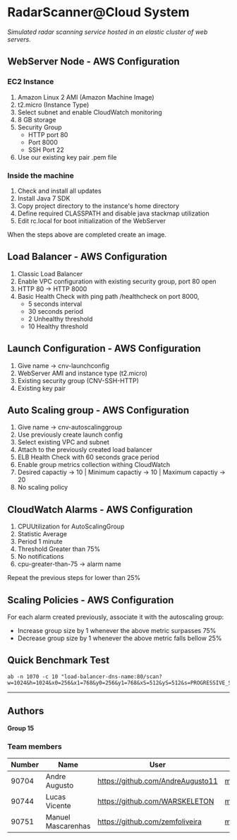 # RadarScanner@Cloud System
_Simulated radar scanning service hosted in an elastic cluster of web servers._

## WebServer Node - AWS Configuration

### EC2 Instance

1. Amazon Linux 2 AMI (Amazon Machine Image)
2. t2.micro (Instance Type)
3. Select subnet and enable CloudWatch monitoring
4. 8 GB storage
5. Security Group
    * HTTP port 80
    * Port 8000
    * SSH Port 22
6. Use our existing key pair .pem file

### Inside the machine

1. Check and install all updates
2. Install Java 7 SDK
3. Copy project directory to the instance's home directory
4. Define required CLASSPATH and disable java stackmap utilization
5. Edit rc.local for boot initialization of the WebServer

When the steps above are completed create an image.

## Load Balancer - AWS Configuration

1. Classic Load Balancer
2. Enable VPC configuration with existing security group, port 80 open
3. HTTP 80 -> HTTP 8000
4. Basic Health Check with ping path /healthcheck on port 8000,
    * 5 seconds interval
    * 30 seconds period
    * 2 Unhealthy threshold
    * 10 Healthy threshold

## Launch Configuration - AWS Configuration

1. Give name -> cnv-launchconfig
2. WebServer AMI and instance type (t2.micro)
3. Existing security group (CNV-SSH-HTTP)
4. Existing key pair

## Auto Scaling group - AWS Configuration

1. Give name -> cnv-autoscalinggroup
2. Use previously create launch config
3. Select existing VPC and subnet
4. Attach to the previously created load balancer
5. ELB Health Check with 60 seconds grace period
6. Enable group metrics collection withing CloudWatch
7. Desired capactiy -> 10 | Minimum capactiy -> 10 | Maximum capactiy -> 20
8. No scaling policy

## CloudWatch Alarms - AWS Configuration

1. CPUUtilization for AutoScalingGroup
2. Statistic Average
3. Period 1 minute
4. Threshold Greater than 75%
5. No notifications
6. cpu-greater-than-75 -> alarm name

Repeat the previous steps for lower than 25%

## Scaling Policies - AWS Configuration

For each alarm created previously, associate it with the autoscaling group:

* Increase group size by 1 whenever the above metric surpasses 75%
* Decrease group size by 1 whenever the above metric falls bellow 25%

## Quick Benchmark Test

```shell
ab -n 1070 -c 10 "load-balancer-dns-name:80/scan?w=1024&h=1024&x0=256&x1=768&y0=256&y1=768&xS=512&yS=512&s=PROGRESSIVE_SCAN&i=SIMPLE_VORONOI_1024x1024_1.png" 
```

----
## Authors

**Group 15**

### Team members

| Number | Name              | User                                 | Email                                       |
| -------|-------------------|--------------------------------------|---------------------------------------------|
| 90704  | Andre Augusto     | <https://github.com/AndreAugusto11>  | <mailto:andre.augusto@tecnico.ulisboa.pt>   |
| 90744  | Lucas Vicente     | <https://github.com/WARSKELETON>     | <mailto:lucasvicente@tecnico.ulisboa.pt>    |
| 90751  | Manuel Mascarenhas     | <https://github.com/zemfoliveira>    | <mailto:jose.f.oliveira@tecnico.ulisboa.pt> |